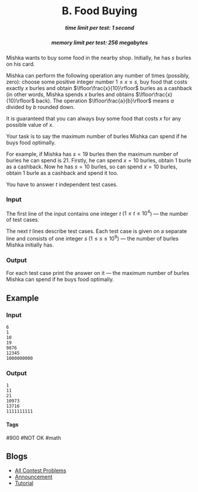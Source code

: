 <h1 style='text-align: center;'> B. Food Buying</h1>

<h5 style='text-align: center;'>time limit per test: 1 second</h5>
<h5 style='text-align: center;'>memory limit per test: 256 megabytes</h5>

Mishka wants to buy some food in the nearby shop. Initially, he has $s$ burles on his card. 

Mishka can perform the following operation any number of times (possibly, zero): choose some positive integer number $1 \le x \le s$, buy food that costs exactly $x$ burles and obtain $\lfloor\frac{x}{10}\rfloor$ burles as a cashback (in other words, Mishka spends $x$ burles and obtains $\lfloor\frac{x}{10}\rfloor$ back). The operation $\lfloor\frac{a}{b}\rfloor$ means $a$ divided by $b$ rounded down.

It is guaranteed that you can always buy some food that costs $x$ for any possible value of $x$.

Your task is to say the maximum number of burles Mishka can spend if he buys food optimally.

For example, if Mishka has $s=19$ burles then the maximum number of burles he can spend is $21$. Firstly, he can spend $x=10$ burles, obtain $1$ burle as a cashback. Now he has $s=10$ burles, so can spend $x=10$ burles, obtain $1$ burle as a cashback and spend it too.

You have to answer $t$ independent test cases.

### Input

The first line of the input contains one integer $t$ ($1 \le t \le 10^4$) — the number of test cases.

The next $t$ lines describe test cases. Each test case is given on a separate line and consists of one integer $s$ ($1 \le s \le 10^9$) — the number of burles Mishka initially has.

### Output

For each test case print the answer on it — the maximum number of burles Mishka can spend if he buys food optimally.

## Example

### Input


```text
6
1
10
19
9876
12345
1000000000
```
### Output


```text
1
11
21
10973
13716
1111111111
```


#### Tags 

#900 #NOT OK #math 

## Blogs
- [All Contest Problems](../Codeforces_Round_617_(Div._3).md)
- [Announcement](../blogs/Announcement.md)
- [Tutorial](../blogs/Tutorial.md)
